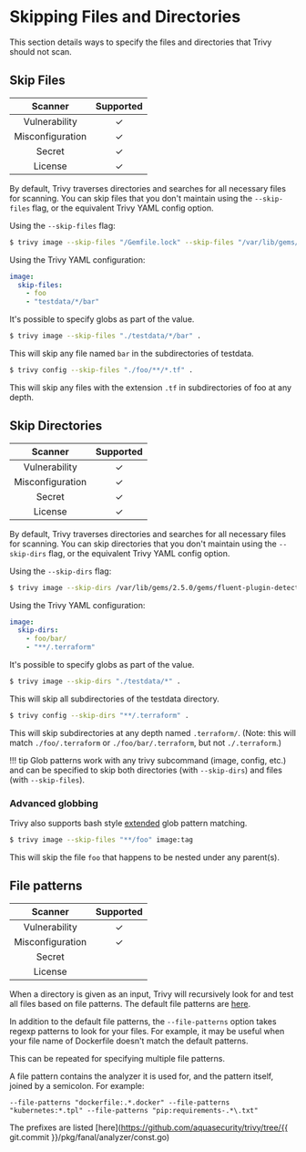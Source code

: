 # Skipping Files and Directories

This section details ways to specify the files and directories that Trivy should not scan.

## Skip Files
|     Scanner      | Supported |
|:----------------:|:---------:|
|  Vulnerability   |     ✓     |
| Misconfiguration |     ✓     |
|      Secret      |     ✓     |
|     License      |     ✓     |

By default, Trivy traverses directories and searches for all necessary files for scanning.
You can skip files that you don't maintain using the `--skip-files` flag, or the equivalent Trivy YAML config option.

Using the `--skip-files` flag:
```bash
$ trivy image --skip-files "/Gemfile.lock" --skip-files "/var/lib/gems/2.5.0/gems/http_parser.rb-0.6.0/Gemfile.lock" quay.io/fluentd_elasticsearch/fluentd:v2.9.0
```

Using the Trivy YAML configuration:
```yaml
image:
  skip-files:
    - foo
    - "testdata/*/bar"
```

It's possible to specify globs as part of the value.

```bash
$ trivy image --skip-files "./testdata/*/bar" .
```

This will skip any file named `bar` in the subdirectories of testdata.

```bash
$ trivy config --skip-files "./foo/**/*.tf" .
```

This will skip any files with the extension `.tf` in subdirectories of foo at any depth.

## Skip Directories
|     Scanner      | Supported |
|:----------------:|:---------:|
|  Vulnerability   |     ✓     |
| Misconfiguration |     ✓     |
|      Secret      |     ✓     |
|     License      |     ✓     |

By default, Trivy traverses directories and searches for all necessary files for scanning.
You can skip directories that you don't maintain using the `--skip-dirs` flag, or the equivalent Trivy YAML config option.

Using the `--skip-dirs` flag:
```bash
$ trivy image --skip-dirs /var/lib/gems/2.5.0/gems/fluent-plugin-detect-exceptions-0.0.13 --skip-dirs "/var/lib/gems/2.5.0/gems/http_parser.rb-0.6.0" quay.io/fluentd_elasticsearch/fluentd:v2.9.0
```

Using the Trivy YAML configuration:
```yaml
image:
  skip-dirs:
    - foo/bar/
    - "**/.terraform"
```

It's possible to specify globs as part of the value.

```bash
$ trivy image --skip-dirs "./testdata/*" .
```

This will skip all subdirectories of the testdata directory.

```bash
$ trivy config --skip-dirs "**/.terraform" .
```

This will skip subdirectories at any depth named `.terraform/`. (Note: this will match `./foo/.terraform` or
`./foo/bar/.terraform`, but not `./.terraform`.)

!!! tip
    Glob patterns work with any trivy subcommand (image, config, etc.) and can be specified to skip both directories (with `--skip-dirs`) and files (with `--skip-files`).


### Advanced globbing
Trivy also supports bash style [extended](https://www.gnu.org/savannah-checkouts/gnu/bash/manual/bash.html#Pattern-Matching) glob pattern matching.

```bash
$ trivy image --skip-files "**/foo" image:tag
```

This will skip the file `foo` that happens to be nested under any parent(s). 

## File patterns
|     Scanner      | Supported |
|:----------------:|:---------:|
|  Vulnerability   |     ✓     |
| Misconfiguration |     ✓     |
|      Secret      |           |
|     License      |           |

When a directory is given as an input, Trivy will recursively look for and test all files based on file patterns.
The default file patterns are [here](../scanner/misconfiguration/custom/index.md).

In addition to the default file patterns, the `--file-patterns` option takes regexp patterns to look for your files.
For example, it may be useful when your file name of Dockerfile doesn't match the default patterns.

This can be repeated for specifying multiple file patterns.

A file pattern contains the analyzer it is used for, and the pattern itself, joined by a semicolon. For example:
```
--file-patterns "dockerfile:.*.docker" --file-patterns "kubernetes:*.tpl" --file-patterns "pip:requirements-.*\.txt"
```

The prefixes are listed [here](https://github.com/aquasecurity/trivy/tree/{{ git.commit }}/pkg/fanal/analyzer/const.go)
